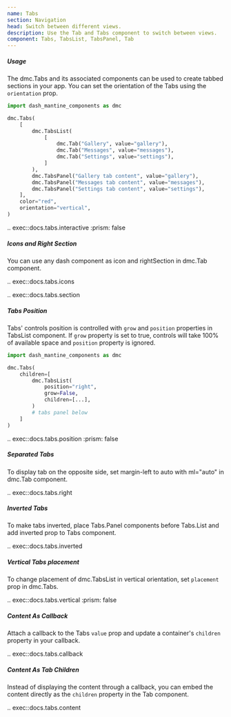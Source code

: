 ```yaml
---
name: Tabs
section: Navigation
head: Switch between different views.
description: Use the Tab and Tabs component to switch between views.
component: Tabs, TabsList, TabsPanel, Tab
---
```


##### Usage

The dmc.Tabs and its associated components can be used to create tabbed sections in your app.
You can set the orientation of the Tabs using the `orientation` prop.

```python
import dash_mantine_components as dmc

dmc.Tabs(
    [
        dmc.TabsList(
            [
                dmc.Tab("Gallery", value="gallery"),
                dmc.Tab("Messages", value="messages"),
                dmc.Tab("Settings", value="settings"),
            ]
        ),
        dmc.TabsPanel("Gallery tab content", value="gallery"),
        dmc.TabsPanel("Messages tab content", value="messages"),
        dmc.TabsPanel("Settings tab content", value="settings"),
    ],
    color="red",
    orientation="vertical",
)
```

.. exec::docs.tabs.interactive
    :prism: false

##### Icons and Right Section

You can use any dash component as icon and rightSection in dmc.Tab component.

.. exec::docs.tabs.icons

.. exec::docs.tabs.section

##### Tabs Position

Tabs' controls position is controlled with `grow` and `position` properties in TabsList component. If `grow` property 
is set to true, controls will take 100% of available space and `position` property is ignored.

```python
import dash_mantine_components as dmc

dmc.Tabs(
    children=[
        dmc.TabsList(
            position="right",
            grow=False,
            children=[...],
        )
        # tabs panel below
    ]
)
```

.. exec::docs.tabs.position
    :prism: false

##### Separated Tabs

To display tab on the opposite side, set margin-left to auto with ml="auto" in dmc.Tab component.

.. exec::docs.tabs.right

##### Inverted Tabs

To make tabs inverted, place Tabs.Panel components before Tabs.List and add inverted prop to Tabs component.

.. exec::docs.tabs.inverted

##### Vertical Tabs placement

To change placement of dmc.TabsList in vertical orientation, set `placement` prop in dmc.Tabs.

.. exec::docs.tabs.vertical
    :prism: false

##### Content As Callback

Attach a callback to the Tabs `value` prop and update a container's `children` property in your callback.

.. exec::docs.tabs.callback

##### Content As Tab Children

Instead of displaying the content through a callback, you can embed the content directly as the `children` property in
the Tab component.

.. exec::docs.tabs.content
